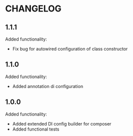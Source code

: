 CHANGELOG
=========

1.1.1
-----

Added functionality:

 * Fix bug for autowired configuration of class constructor

1.1.0
-----

Added functionality:

 * Added annotation di configuration

1.0.0
-----

Added functionality:

 * Added extended DI config builder for composer
 * Added functional tests
